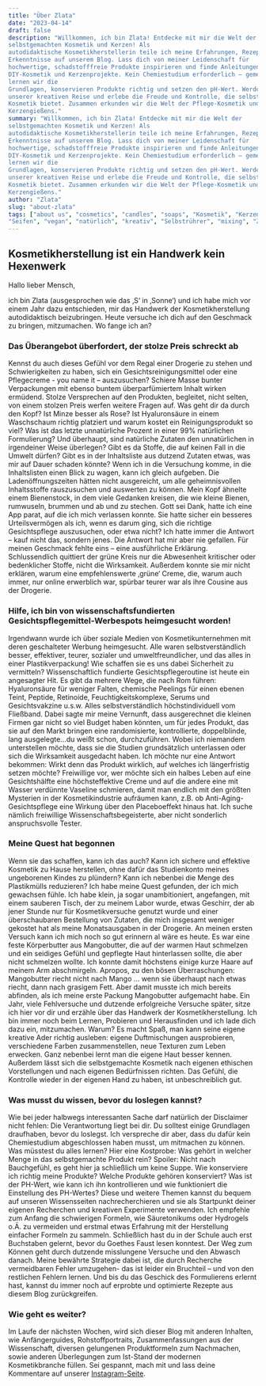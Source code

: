 ```yaml
---
title: "Über Zlata"
date: "2023-04-14"
draft: false
description: "Willkommen, ich bin Zlata! Entdecke mit mir die Welt der
selbstgemachten Kosmetik und Kerzen! Als
autodidaktische Kosmetikherstellerin teile ich meine Erfahrungen, Rezepte und
Erkenntnisse auf unserem Blog. Lass dich von meiner Leidenschaft für
hochwertige, schadstofffreie Produkte inspirieren und finde Anleitungen für
DIY-Kosmetik und Kerzenprojekte. Kein Chemiestudium erforderlich – gemeinsam
lernen wir die
Grundlagen, konservieren Produkte richtig und setzen den pH-Wert. Werde Teil
unserer kreativen Reise und erlebe die Freude und Kontrolle, die selbstgemachte
Kosmetik bietet. Zusammen erkunden wir die Welt der Pflege-Kosmetik und des
Kerzengießens."
summary: "Willkommen, ich bin Zlata! Entdecke mit mir die Welt der
selbstgemachten Kosmetik und Kerzen! Als
autodidaktische Kosmetikherstellerin teile ich meine Erfahrungen, Rezepte und
Erkenntnisse auf unserem Blog. Lass dich von meiner Leidenschaft für
hochwertige, schadstofffreie Produkte inspirieren und finde Anleitungen für
DIY-Kosmetik und Kerzenprojekte. Kein Chemiestudium erforderlich – gemeinsam
lernen wir die
Grundlagen, konservieren Produkte richtig und setzen den pH-Wert. Werde Teil
unserer kreativen Reise und erlebe die Freude und Kontrolle, die selbstgemachte
Kosmetik bietet. Zusammen erkunden wir die Welt der Pflege-Kosmetik und des
Kerzengießens."
author: "Zlata"
slug: "about-zlata"
tags: ["about us", "cosmetics", "candles", "soaps", "Kosmetik", "Kerzen",
"Seifen", "vegan", "natürlich", "kreativ", "Selbstrührer", "mixing", "Zlata"]
---
```


## Kosmetikherstellung ist ein Handwerk kein Hexenwerk

Hallo lieber Mensch,

ich bin Zlata (ausgesprochen wie das ‚S‘ in ‚Sonne‘) und ich habe mich vor einem
Jahr dazu entschieden, mir das Handwerk
der Kosmetikherstellung autodidaktisch beizubringen. Heute versuche ich dich auf
den Geschmack zu bringen, mitzumachen.
Wo fange ich an?

### Das Überangebot überfordert, der stolze Preis schreckt ab

Kennst du auch dieses Gefühl vor dem Regal einer Drogerie zu stehen und
Schwierigkeiten zu haben, sich ein
Gesichtsreinigungsmittel oder eine Pflegecreme - you name it – auszusuchen?
Schiere Masse bunter Verpackungen mit ebenso
buntem überparfümiertem Inhalt wirken ermüdend. Stolze Versprechen auf den
Produkten, begleitet, nicht selten, von einem
stolzen Preis werfen weitere Fragen auf. Was geht dir da durch den Kopf? Ist
Minze besser als Rose? Ist Hyaluronsäure in
einem Waschschaum richtig platziert und warum kostet ein Reinigungsprodukt so
viel? Was ist das letzte unnatürliche
Prozent in einer 99% natürlichen Formulierung? Und überhaupt, sind natürliche
Zutaten den unnatürlichen in irgendeiner
Weise überlegen? Gibt es da Stoffe, die auf keinen Fall in die Umwelt dürfen?
Gibt es in der Inhaltsliste aus dutzend
Zutaten etwas, was mir auf Dauer schaden könnte? Wenn ich in die Versuchung
komme, in die Inhaltslisten einen Blick zu
wagen, kann ich gleich aufgeben. Die Ladenöffnungszeiten hätten nicht
ausgereicht, um alle geheimnisvollen Inhaltsstoffe
rauszusuchen und auswerten zu können. Mein Kopf ähnelte einem Bienenstock, in
dem viele Gedanken kreisen, die wie kleine
Bienen, rumwuseln, brummen und ab und zu stechen. Gott sei Dank, hatte ich eine
App parat, auf die ich mich verlassen
konnte. Sie hatte sicher ein besseres Urteilsvermögen als ich, wenn es darum
ging, sich die richtige Gesichtspflege
auszusuchen, oder etwa nicht? Ich hatte immer die Antwort – kauf nicht das,
sondern jenes. Die Antwort hat mir aber nie
gefallen. Für meinen Geschmack fehlte eins – eine ausführliche Erklärung.
Schlussendlich quittiert der grüne Kreis nur
die Abwesenheit kritischer oder bedenklicher Stoffe, nicht die Wirksamkeit.
Außerdem konnte sie mir nicht erklären,
warum eine empfehlenswerte ‚grüne‘ Creme, die, warum auch immer, nur online
erwerblich war, spürbar teurer war als ihre
Cousine aus der Drogerie.

### Hilfe, ich bin von wissenschaftsfundierten Gesichtspflegemittel-Werbespots heimgesucht worden!

Irgendwann wurde ich über soziale Medien von Kosmetikunternehmen mit deren
geschalteter Werbung heimgesucht. Alle waren
selbstverständlich besser, effektiver, teurer, sozialer und umweltfreundlicher,
und das alles in einer
Plastikverpackung! Wie schaffen sie es uns dabei Sicherheit zu vermitteln?
Wissenschaftlich fundierte Gesichtspflegeroutine ist heute ein angesagter Hit.
Es gibt da mehrere Wege, die nach Rom
führen: Hyaluronsäure für weniger Falten, chemische Peelings für einen ebenen
Teint, Peptide, Retinoide,
Feuchtigkeitskomplexe, Serums und Gesichtsvakzine u.s.w. Alles
selbstverständlich höchstindividuell vom Fließband. Dabei
sagte mir meine Vernunft, dass ausgerechnet die kleinen Firmen gar nicht so viel
Budget haben könnten, um für jedes
Produkt, das sie auf den Markt bringen eine randomisierte, kontrollierte,
doppelblinde, lang ausgelegte…du weißt schon,
durchzuführen. Wobei ich niemandem unterstellen möchte, dass sie die Studien
grundsätzlich unterlassen oder sich die
Wirksamkeit ausgedacht haben. Ich möchte nur eine Antwort bekommen: Wirkt denn
das Produkt wirklich, auf welches ich
längerfristig setzen möchte? Freiwillige vor, wer möchte sich ein halbes Leben
auf eine Gesichtshälfte eine
höchsteffektive Creme und auf die andere eine mit Wasser verdünnte Vaseline
schmieren, damit man endlich mit den größten
Mysterien in der Kosmetikindustrie aufräumen kann, z.B. ob
Anti-Aging-Gesichtspflege eine Wirkung über den Placeboeffekt
hinaus hat. Ich suche nämlich freiwillige Wissenschaftsbegeisterte, aber nicht
sonderlich anspruchsvolle Tester.

### Meine Quest hat begonnen

Wenn sie das schaffen, kann ich das auch? Kann ich sichere und effektive
Kosmetik zu Hause herstellen, ohne dafür das
Studienkonto meines ungeborenen Kindes zu plündern? Kann ich nebenbei die Menge
des Plastikmülls reduzieren? Ich habe
meine Quest gefunden, der ich mich gewachsen fühle. Ich habe klein, ja sogar
unambitioniert, angefangen, mit einem
sauberen Tisch, der zu meinem Labor wurde, etwas Geschirr, der ab jener Stunde
nur für Kosmetikversuche genutzt wurde
und einer überschaubaren Bestellung von Zutaten, die mich insgesamt weniger
gekostet hat als meine Monatsausgaben in der
Drogerie.
An meinen ersten Versuch kann ich mich noch so gut erinnern al wäre es heute. Es
war eine feste Körperbutter aus
Mangobutter, die auf der warmen Haut schmelzen und ein seidiges Gefühl und
gepflegte Haut hinterlassen sollte, die aber
nicht schmelzen wollte. Ich konnte damit höchstens einige kurze Haare auf meinem
Arm abschmirgeln. Apropos, zu den bösen
Überraschungen: Mangobutter riecht nicht nach Mango … wenn sie überhaupt nach
etwas riecht, dann nach grasigem Fett.
Aber damit musste ich mich bereits abfinden, als ich meine erste Packung
Mangobutter aufgemacht habe.
Ein Jahr, viele Fehlversuche und dutzende erfolgreiche Versuche später, sitze
ich hier vor dir und erzähle über das
Handwerk der Kosmetikherstellung. Ich bin immer noch beim Lernen, Probieren und
Herausfinden und ich lade dich dazu ein,
mitzumachen. Warum? Es macht Spaß, man kann seine eigene kreative Ader richtig
ausleben: eigene Duftmischungen
ausprobieren, verschiedene Farben zusammenstellen, neue Texturen zum Leben
erwecken. Ganz nebenbei lernt man die eigene
Haut besser kennen. Außerdem lässt sich die selbstgemachte Kosmetik nach eigenen
ethischen Vorstellungen und nach
eigenen Bedürfnissen richten. Das Gefühl, die Kontrolle wieder in der eigenen
Hand zu haben, ist unbeschreiblich gut.

### Was musst du wissen, bevor du loslegen kannst?

Wie bei jeder halbwegs interessanten Sache darf natürlich der Disclaimer nicht
fehlen: Die Verantwortung liegt bei dir.
Du solltest einige Grundlagen draufhaben, bevor du loslegst. Ich verspreche dir
aber, dass du dafür kein Chemiestudium
abgeschlossen haben musst, um mitmachen zu können.
Was müsstest du alles lernen? Hier eine Kostprobe: Was gehört in welcher Menge
in das selbstgemachte Produkt rein?
Spoiler: Nicht nach Bauchgefühl, es geht hier ja schließlich um keine Suppe.
Wie konserviere ich richtig meine Produkte?
Welche Produkte gehören konserviert?
Was ist der PH-Wert, wie kann ich ihn kontrollieren und wie funktioniert die
Einstellung des PH-Wertes?
Diese und weitere Themen kannst du bequem auf unseren Wissensseiten
nachrecherchieren und sie als Startpunkt deiner
eigenen Recherchen und kreativen Experimente verwenden.
Ich empfehle zum Anfang die schwierigen Formeln, wie Säuretonikums oder
Hydrogels o.Ä. zu vermeiden und erstmal etwas
Erfahrung mit der Herstellung einfacher Formeln zu sammeln. Schließlich hast du
in der Schule auch erst Buchstaben
gelernt, bevor du Goethes Faust lesen konntest. Der Weg zum Können geht durch
dutzende misslungene Versuche und den
Abwasch danach. Meine bewährte Strategie dabei ist, die durch Recherche
vermeidbaren Fehler umzugehen- das ist leider
ein Bruchteil – und von den restlichen Fehlern lernen. Und bis du das Geschick
des Formulierens erlernt hast, kannst du
immer noch auf erprobte und optimierte Rezepte aus diesem Blog zurückgreifen.

### Wie geht es weiter?

Im Laufe der nächsten Wochen, wird sich dieser Blog mit anderen Inhalten, wie
Anfängerguides, Rohstoffportraits,
Zusammenfassungen aus der Wissenschaft, diversen gelungenen Produktformeln zum
Nachmachen, sowie anderen Überlegungen
zum Ist-Stand der modernen Kosmetikbranche füllen. Sei gespannt, mach mit und
lass deine Kommentare auf unserer
[Instagram-Seite](https://instagram.com/mix_with_us).



